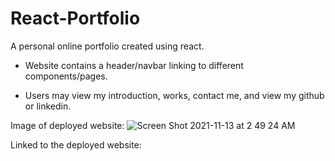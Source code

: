 # React-Portfolio

A personal online portfolio created using react.

- Website contains a header/navbar linking to different components/pages.

- Users may view my introduction, works, contact me, and view my github or linkedin.

Image of deployed website:
![Screen Shot 2021-11-13 at 2 49 24 AM](https://user-images.githubusercontent.com/84701751/141610773-23b5df6f-4606-4761-b308-ec2eb6997f41.png)




Linked to the deployed website:
